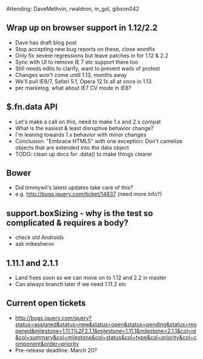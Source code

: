 Attending: DaveMethvin, rwaldron, m_gol, gibson042

## Wrap up on browser support in 1.12/2.2
* Dave has draft blog post
* Stop accepting new bug reports on these, close wontfix
* Only fix severe regressions but leave patches in for 1.12 & 2.2
* Sync with UI to remove IE 7 etc support there too
* Still needs edits to clarify, want to prevent wails of protest
* Changes won't come until 1.13, months away
* We'll pull IE6/7, Safari 5.1, Opera 12.1x all at once in 1.13
* per markelog, what about IE7 CV mode in IE8?

## $.fn.data API
* Let's make a call on this, need to make 1.x and 2.x compat
* What is the easiest & least disruptive behavior change?
* I'm leaning towards 1.x behavior with minor changes
* Conclusion: "Embrace HTML5" with one exception: Don't camelize objects that are extended into the data object
* TODO: clean up docs for .data() to make things clearer

## Bower
* Did timmywil's latest updates take care of this?
* e.g. http://bugs.jquery.com/ticket/14837 (need more info?)

## support.boxSizing - why is the test so complicated & requires a body?
* check old Androids
* ask mikesherov

## 1.11.1 and 2.1.1
* Land fixes soon so we can move on to 1.12 and 2.2 in master
* Can always branch later if we need 1.11.2 etc

## Current open tickets
* http://bugs.jquery.com/query?status=assigned&status=new&status=open&status=pending&status=reopened&milestone=1.11.1%2F2.1.1&milestone=1.11.1&milestone=2.1.1&col=id&col=summary&col=milestone&col=status&col=type&col=priority&col=component&order=priority
* Pre-release deadline: March 20?

